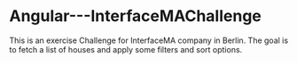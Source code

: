 # Angular---InterfaceMAChallenge
This is an exercise Challenge for InterfaceMA company in Berlin. The goal is to fetch a list of houses and apply some filters and sort options.
